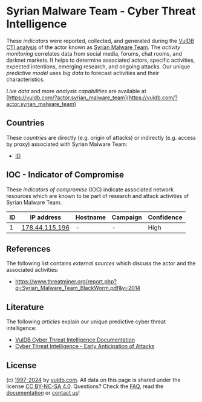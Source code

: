 # Syrian Malware Team - Cyber Threat Intelligence

These _indicators_ were reported, collected, and generated during the [VulDB CTI analysis](https://vuldb.com/?kb.cti) of the actor known as [Syrian Malware Team](https://vuldb.com/?actor.syrian_malware_team). The _activity monitoring_ correlates data from social media, forums, chat rooms, and darknet markets. It helps to determine associated actors, specific activities, expected intentions, emerging research, and ongoing attacks. Our unique _predictive model_ uses _big data_ to forecast activities and their characteristics.

_Live data_ and more _analysis capabilities_ are available at [https://vuldb.com/?actor.syrian_malware_team](https://vuldb.com/?actor.syrian_malware_team)

## Countries

These _countries_ are directly (e.g. origin of attacks) or indirectly (e.g. access by proxy) associated with Syrian Malware Team:

* [ID](https://vuldb.com/?country.id)

## IOC - Indicator of Compromise

These _indicators of compromise_ (IOC) indicate associated network resources which are known to be part of research and attack activities of Syrian Malware Team.

ID | IP address | Hostname | Campaign | Confidence
-- | ---------- | -------- | -------- | ----------
1 | [178.44.115.196](https://vuldb.com/?ip.178.44.115.196) | - | - | High

## References

The following list contains _external sources_ which discuss the actor and the associated activities:

* https://www.threatminer.org/report.php?q=Syrian_Malware_Team_BlackWorm.pdf&y=2014

## Literature

The following _articles_ explain our unique predictive cyber threat intelligence:

* [VulDB Cyber Threat Intelligence Documentation](https://vuldb.com/?kb.cti)
* [Cyber Threat Intelligence - Early Anticipation of Attacks](https://www.scip.ch/en/?labs.20201022)

## License

(c) [1997-2024](https://vuldb.com/?kb.changelog) by [vuldb.com](https://vuldb.com/?kb.about). All data on this page is shared under the license [CC BY-NC-SA 4.0](https://creativecommons.org/licenses/by-nc-sa/4.0/). Questions? Check the [FAQ](https://vuldb.com/?kb.faq), read the [documentation](https://vuldb.com/?kb) or [contact us](https://vuldb.com/?contact)!
